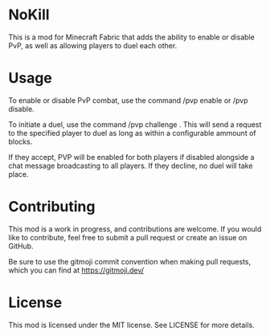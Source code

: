 # NoKill

This is a mod for Minecraft Fabric that adds the ability to enable or disable PvP, as well as allowing players to duel each other.

# Usage
To enable or disable PvP combat, use the command /pvp enable or /pvp disable.

To initiate a duel, use the command /pvp challenge <player>. This will send a request to the specified player to duel as long as within a configurable ammount of blocks.

If they accept, PVP will be enabled for both players if disabled alongside a chat message broadcasting to all players. If they decline, no duel will take place.

# Contributing
This mod is a work in progress, and contributions are welcome. If you would like to contribute, feel free to submit a pull request or create an issue on GitHub.

Be sure to use the gitmoji commit convention when making pull requests, which you can find at https://gitmoji.dev/

# License
This mod is licensed under the MIT license. See LICENSE for more details.
